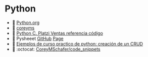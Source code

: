 # Python

- :link: [Python.org](https://www.python.org/)
- :link: [coreyms](http://coreyms.com/)
- :link: [Python C. Platzi Ventas referencia código](https://github.com/macknilan/Cuaderno/blob/master/Python/C_practico_python__Creacion_de_un_crud/README.md)
- :link: Pysheeet [GitHub](https://github.com/crazyguitar/pysheeet) [Page](https://www.pythonsheets.com/index.html)
- :link: [Ejemplos de curso practico de python: creación de un CRUD](https://github.com/macknilan/Cuaderno/tree/master/Python/C_practico_python__Creacion_de_un_crud)
- :link: :octocat: [CoreyMSchafer/code_snippets ](https://github.com/CoreyMSchafer/code_snippets)


